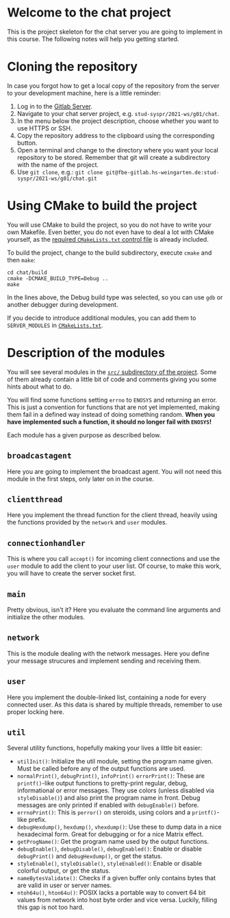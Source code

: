 Welcome to the chat project
===========================

This is the project skeleton for the chat server you are going to implement in this course.
The following notes will help you getting started.

Cloning the repository
======================

In case you forgot how to get a local copy of the repository from the server to your development machine, here is
a little reminder:

1. Log in to the [Gitlab Server](https://fbe-gitlab.hs-weingarten.de).
2. Navigate to your chat server project, e.g. `stud-syspr/2021-ws/g01/chat`.
3. In the menu below the project description, choose whether you want to use HTTPS or SSH.
4. Copy the repository address to the clipboard using the corresponding button.
5. Open a terminal and change to the directory where you want your local repository to be stored.
   Remember that git will create a subdirectory with the name of the project.
6. Use `git clone`, e.g.: `git clone git@fbe-gitlab.hs-weingarten.de:stud-syspr/2021-ws/g01/chat.git`

Using CMake to build the project
================================

You will use CMake to build the project, so you do not have to write your own Makefile.
Even better, you do not even have to deal a lot with CMake yourself, as the
[required `CMakeLists.txt` control file](CMakeLists.txt) is already included.

To build the project, change to the build subdirectory, execute `cmake` and then `make`:
```
cd chat/build
cmake -DCMAKE_BUILD_TYPE=Debug ..
make
```
In the lines above, the Debug build type was selected, so you can use `gdb` or another debugger during development.

If you decide to introduce additional modules, you can add them to `SERVER_MODULES` in
[`CMakeLists.txt`](CMakeLists.txt).

Description of the modules
==========================

You will see several modules in the [`src/` subdirectory of the project](src/).
Some of them already contain a little bit of code and comments giving you some hints about what to do.

You will find some functions setting `errno` to `ENOSYS` and returning an error.
This is just a convention for functions that are not yet implemented, making them fail in a defined way instead of
doing something random.
**When you have implemented such a function, it should no longer fail with `ENOSYS`!**

Each module has a given purpose as described below.

`broadcastagent`
----------------

Here you are going to implement the broadcast agent.
You will not need this module in the first steps, only later on in the course.

`clientthread`
--------------

Here you implement the thread function for the client thread, heavily using the functions provided by the
`network` and `user` modules.

`connectionhandler`
-------------------

This is where you call `accept()` for incoming client connections and use the `user` module to add the client to
your user list.
Of course, to make this work, you will have to create the server socket first.

`main`
------

Pretty obvious, isn't it? Here you evaluate the command line arguments and initialize the other modules.

`network`
----------

This is the module dealing with the network messages. Here you define your message strucures and implement sending and
receiving them.

`user`
------

Here you implement the double-linked list, containing a node for every connected user.
As this data is shared by multiple threads, remember to use proper locking here.

`util`
------

Several utility functions, hopefully making your lives a little bit easier:

* `utilInit()`: Initialize the util module, setting the program name given.
   Must be called before any of the output functions are used.
* `normalPrint()`, `debugPrint()`, `infoPrint()` `errorPrint()`: These are `printf()`-like output functions to
  pretty-print regular, debug, informational or error messages.
  They use colors (unless disabled via `styleDisable()`) and also print the program name in front.
  Debug messages are only printed if enabled with `debugEnable()` before.
* `errnoPrint()`: This is `perror()` on steroids, using colors and a `printf()`-like prefix.
* `debugHexdump()`, `hexdump()`, `vhexdump()`: Use these to dump data in a nice hexadecimal form.
  Great for debugging or for a nice Matrix effect.
* `getProgName()`: Get the program name used by the output functions.
* `debugEnable()`, `debugDisable()`, `debugEnabled()`: Enable or disable `debugPrint()` and `debugHexdump()`, or
  get the status.
* `styleEnable()`, `styleDisable()`, `styleEnabled()`: Enable or disable colorful output, or get the status.
* `nameBytesValidate()`: Checks if a given buffer only contains bytes that are valid in user or server names.
* `ntoh64u()`, `hton64u()`: POSIX lacks a portable way to convert 64 bit values from network into host byte order and
  vice versa. Luckily, filling this gap is not too hard.
